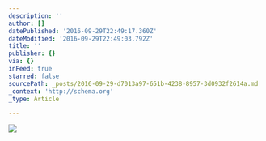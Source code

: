```yaml
---
description: ''
author: []
datePublished: '2016-09-29T22:49:17.360Z'
dateModified: '2016-09-29T22:49:03.792Z'
title: ''
publisher: {}
via: {}
inFeed: true
starred: false
sourcePath: _posts/2016-09-29-d7013a97-651b-4238-8957-3d0932f2614a.md
_context: 'http://schema.org'
_type: Article

---
```

![](https://the-grid-user-content.s3-us-west-2.amazonaws.com/48d641e5-edcd-4b3f-8d1d-dee0a512fd05.jpg)